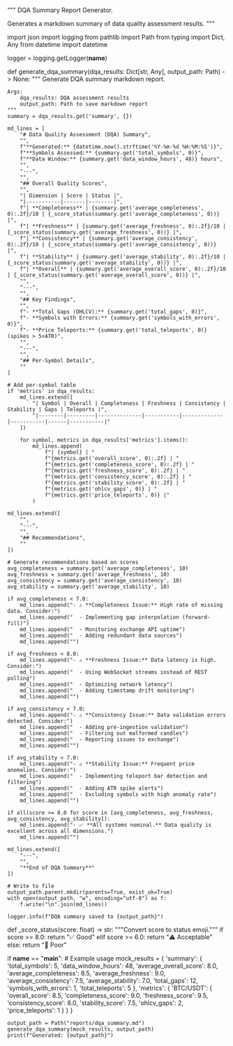 """
DQA Summary Report Generator.

Generates a markdown summary of data quality assessment results.
"""

import json
import logging
from pathlib import Path
from typing import Dict, Any
from datetime import datetime


logger = logging.getLogger(__name__)


def generate_dqa_summary(dqa_results: Dict[str, Any], output_path: Path) -> None:
    """
    Generate DQA summary markdown report.
    
    Args:
        dqa_results: DQA assessment results
        output_path: Path to save markdown report
    """
    summary = dqa_results.get('summary', {})
    
    md_lines = [
        "# Data Quality Assessment (DQA) Summary",
        "",
        f"**Generated:** {datetime.now().strftime('%Y-%m-%d %H:%M:%S')}",
        f"**Symbols Assessed:** {summary.get('total_symbols', 0)}",
        f"**Data Window:** {summary.get('data_window_hours', 48)} hours",
        "",
        "---",
        "",
        "## Overall Quality Scores",
        "",
        "| Dimension | Score | Status |",
        "|-----------|-------|--------|",
        f"| **Completeness** | {summary.get('average_completeness', 0):.2f}/10 | {_score_status(summary.get('average_completeness', 0))} |",
        f"| **Freshness** | {summary.get('average_freshness', 0):.2f}/10 | {_score_status(summary.get('average_freshness', 0))} |",
        f"| **Consistency** | {summary.get('average_consistency', 0):.2f}/10 | {_score_status(summary.get('average_consistency', 0))} |",
        f"| **Stability** | {summary.get('average_stability', 0):.2f}/10 | {_score_status(summary.get('average_stability', 0))} |",
        f"| **Overall** | {summary.get('average_overall_score', 0):.2f}/10 | {_score_status(summary.get('average_overall_score', 0))} |",
        "",
        "---",
        "",
        "## Key Findings",
        "",
        f"- **Total Gaps (OHLCV):** {summary.get('total_gaps', 0)}",
        f"- **Symbols with Errors:** {summary.get('symbols_with_errors', 0)}",
        f"- **Price Teleports:** {summary.get('total_teleports', 0)} (spikes > 5×ATR)",
        "",
        "---",
        "",
        "## Per-Symbol Details",
        ""
    ]
    
    # Add per-symbol table
    if 'metrics' in dqa_results:
        md_lines.extend([
            "| Symbol | Overall | Completeness | Freshness | Consistency | Stability | Gaps | Teleports |",
            "|--------|---------|--------------|-----------|-------------|-----------|------|-----------|"
        ])
        
        for symbol, metrics in dqa_results['metrics'].items():
            md_lines.append(
                f"| {symbol} | "
                f"{metrics.get('overall_score', 0):.2f} | "
                f"{metrics.get('completeness_score', 0):.2f} | "
                f"{metrics.get('freshness_score', 0):.2f} | "
                f"{metrics.get('consistency_score', 0):.2f} | "
                f"{metrics.get('stability_score', 0):.2f} | "
                f"{metrics.get('ohlcv_gaps', 0)} | "
                f"{metrics.get('price_teleports', 0)} |"
            )
    
    md_lines.extend([
        "",
        "---",
        "",
        "## Recommendations",
        ""
    ])
    
    # Generate recommendations based on scores
    avg_completeness = summary.get('average_completeness', 10)
    avg_freshness = summary.get('average_freshness', 10)
    avg_consistency = summary.get('average_consistency', 10)
    avg_stability = summary.get('average_stability', 10)
    
    if avg_completeness < 7.0:
        md_lines.append("- ⚠️ **Completeness Issue:** High rate of missing data. Consider:")
        md_lines.append("  - Implementing gap interpolation (forward-fill)")
        md_lines.append("  - Monitoring exchange API uptime")
        md_lines.append("  - Adding redundant data sources")
        md_lines.append("")
    
    if avg_freshness < 8.0:
        md_lines.append("- ⚠️ **Freshness Issue:** Data latency is high. Consider:")
        md_lines.append("  - Using WebSocket streams instead of REST polling")
        md_lines.append("  - Optimizing network latency")
        md_lines.append("  - Adding timestamp drift monitoring")
        md_lines.append("")
    
    if avg_consistency < 7.0:
        md_lines.append("- ⚠️ **Consistency Issue:** Data validation errors detected. Consider:")
        md_lines.append("  - Adding pre-ingestion validation")
        md_lines.append("  - Filtering out malformed candles")
        md_lines.append("  - Reporting issues to exchange")
        md_lines.append("")
    
    if avg_stability < 7.0:
        md_lines.append("- ⚠️ **Stability Issue:** Frequent price anomalies. Consider:")
        md_lines.append("  - Implementing teleport bar detection and filtering")
        md_lines.append("  - Adding ATR spike alerts")
        md_lines.append("  - Excluding symbols with high anomaly rate")
        md_lines.append("")
    
    if all(score >= 8.0 for score in [avg_completeness, avg_freshness, avg_consistency, avg_stability]):
        md_lines.append("- ✅ **All systems nominal.** Data quality is excellent across all dimensions.")
        md_lines.append("")
    
    md_lines.extend([
        "---",
        "",
        "**End of DQA Summary**"
    ])
    
    # Write to file
    output_path.parent.mkdir(parents=True, exist_ok=True)
    with open(output_path, "w", encoding="utf-8") as f:
        f.write("\n".join(md_lines))
    
    logger.info(f"DQA summary saved to {output_path}")


def _score_status(score: float) -> str:
    """Convert score to status emoji."""
    if score >= 8.0:
        return "✅ Good"
    elif score >= 6.0:
        return "⚠️ Acceptable"
    else:
        return "🔴 Poor"


if __name__ == "__main__":
    # Example usage
    mock_results = {
        'summary': {
            'total_symbols': 5,
            'data_window_hours': 48,
            'average_overall_score': 8.0,
            'average_completeness': 8.5,
            'average_freshness': 9.0,
            'average_consistency': 7.5,
            'average_stability': 7.0,
            'total_gaps': 12,
            'symbols_with_errors': 1,
            'total_teleports': 5
        },
        'metrics': {
            'BTC/USDT': {
                'overall_score': 8.5,
                'completeness_score': 9.0,
                'freshness_score': 9.5,
                'consistency_score': 8.0,
                'stability_score': 7.5,
                'ohlcv_gaps': 2,
                'price_teleports': 1
            }
        }
    }
    
    output_path = Path("reports/dqa_summary.md")
    generate_dqa_summary(mock_results, output_path)
    print(f"Generated: {output_path}")
